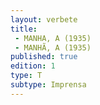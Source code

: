 ```yaml
---
layout: verbete
title:
 - MANHA, A (1935)
 - MANHÃ, A (1935)
published: true
edition: 1  
type: T
subtype: Imprensa
---
```


